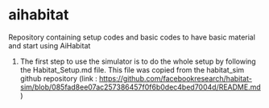 # aihabitat
Repository containing setup codes and basic codes to have basic material and start using AiHabitat


1) The first step to use the simulator is to do the whole setup by following the Habitat_Setup.md file. This file was copied from the habitat_sim github repository (link : https://github.com/facebookresearch/habitat-sim/blob/085fad8ee07ac257386457f0f6b0dec4bed7004d/README.md) 
